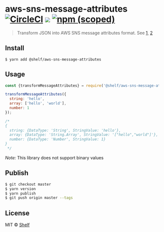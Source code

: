 # aws-sns-message-attributes [![CircleCI](https://circleci.com/gh/shelfio/aws-sns-message-attributes/tree/master.svg?style=svg)](https://circleci.com/gh/shelfio/aws-sns-message-attributes/tree/master) ![](https://img.shields.io/badge/code_style-prettier-ff69b4.svg) [![npm (scoped)](https://img.shields.io/npm/v/@shelf/aws-sns-message-attributes.svg)](https://www.npmjs.com/package/@shelf/aws-sns-message-attributes)

> Transform JSON into AWS SNS message attributes format. See [1](https://docs.aws.amazon.com/sns/latest/dg/sns-message-attributes.html), [2](https://docs.aws.amazon.com/sns/latest/dg/sns-subscription-filter-policies.html)

## Install

```
$ yarn add @shelf/aws-sns-message-attributes
```

## Usage

```js
const {transformMessageAttributes} = require('@shelf/aws-sns-message-attributes');

transformMessageAttributes({
  string: 'hello',
  array: ['hello', 'world'],
  number: 1
});

/*
{
  string: {DataType: 'String', StringValue: 'hello'},
  array: {DataType: 'String.Array', StringValue: '["hello","world"]'},
  number: {DataType: 'Number', StringValue: 1}
}
 */
```

_Note:_ This library does not support binary values

## Publish

```sh
$ git checkout master
$ yarn version
$ yarn publish
$ git push origin master --tags
```

## License

MIT © [Shelf](https://shelf.io)
